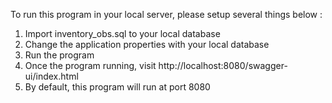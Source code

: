 To run this program in your local server, please setup several things below :

1. Import inventory_obs.sql to your local database
2. Change the application properties with your local database
3. Run the program
4. Once the program running, visit http://localhost:8080/swagger-ui/index.html
5. By default, this program will run at port 8080
